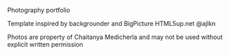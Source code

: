 Photography portfolio

Template inspired by backgrounder and BigPicture HTML5up.net @ajlkn

Photos are property of Chaitanya Medicherla and may not be used without explicit written permission
